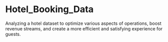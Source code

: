 # Hotel_Booking_Data
Analyzing a hotel dataset to optimize various aspects of operations, boost revenue streams, and create a more efficient and satisfying experience for guests.
